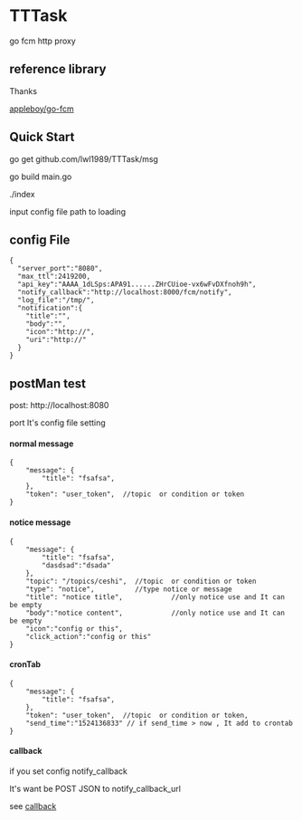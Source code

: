 # TTTask
go fcm http proxy

## reference library

Thanks

[appleboy/go-fcm](github.com/appleboy/go-fcm)


## Quick Start 

go get github.com/lwl1989/TTTask/msg

go build main.go

./index

input config file path to loading

## config File

```$xslt
{
  "server_port":"8080",
  "max_ttl":2419200,
  "api_key":"AAAA_1dLSps:APA91......ZHrCUioe-vx6wFvDXfnoh9h",
  "notify_callback":"http://localhost:8000/fcm/notify",
  "log_file":"/tmp/",
  "notification":{
    "title":"",
    "body":"",
    "icon":"http://",
    "uri":"http://"
  }
}
```


## postMan test

post: http://localhost:8080  

port It's config file setting

#### normal message
```$xslt
{
    "message": {
        "title": "fsafsa",
    },
    "token": "user_token",  //topic  or condition or token
}
```
#### notice message
```$xslt
{
    "message": {
        "title": "fsafsa",
        "dasdsad":"dsada"
    },
    "topic": "/topics/ceshi",  //topic  or condition or token
    "type": "notice",          //type notice or message
    "title": "notice title",            //only notice use and It can be empty
    "body":"notice content",            //only notice use and It can be empty
    "icon":"config or this",
    "click_action":"config or this"
}
```

#### cronTab
```$xslt
{
    "message": {
        "title": "fsafsa",
    },
    "token": "user_token",  //topic  or condition or token,
    "send_time":"1524136833" // if send_time > now , It add to crontab
}
```


#### callback

if you set config notify_callback

It's want be POST JSON to notify_callback_url

see [callback](https://github.com/lwl1989/TTTask/blob/master/msg/callback.go)

